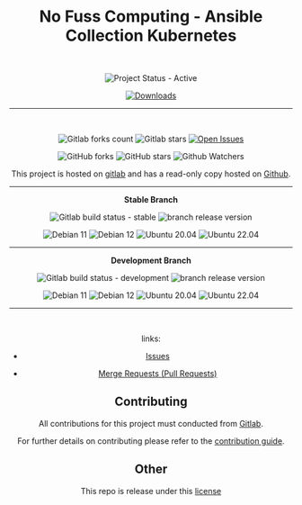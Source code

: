 <span style="text-align: center;">

# No Fuss Computing - Ansible Collection Kubernetes

<br>

![Project Status - Active](https://img.shields.io/badge/Project%20Status-Active-green?logo=gitlab&style=plastic) 


[![Downloads](https://img.shields.io/badge/dynamic/json?url=https%3A%2F%2Fgalaxy.ansible.com%2Fapi%2Fv3%2Fplugin%2Fansible%2Fcontent%2Fpublished%2Fcollections%2Findex%2Fnofusscomputing%2Fkubernetes%2F&query=%24.download_count&style=plastic&logo=ansible&logoColor=white&label=Galaxy%20Downloads&labelColor=black&color=cyan)](https://galaxy.ansible.com/ui/repo/published/nofusscomputing/kubernetes/)


----

<br>

![Gitlab forks count](https://img.shields.io/badge/dynamic/json?label=Forks&query=%24.forks_count&url=https%3A%2F%2Fgitlab.com%2Fapi%2Fv4%2Fprojects%2F51640029%2F&color=ff782e&logo=gitlab&style=plastic) ![Gitlab stars](https://img.shields.io/badge/dynamic/json?label=Stars&query=%24.star_count&url=https%3A%2F%2Fgitlab.com%2Fapi%2Fv4%2Fprojects%2F51640029%2F&color=ff782e&logo=gitlab&style=plastic) [![Open Issues](https://img.shields.io/badge/dynamic/json?color=ff782e&logo=gitlab&style=plastic&label=Open%20Issues&query=%24.statistics.counts.opened&url=https%3A%2F%2Fgitlab.com%2Fapi%2Fv4%2Fprojects%2F51640029%2Fissues_statistics)](https://gitlab.com/nofusscomputing/projects/ansible/collections/kubernetes/-/issues)



![GitHub forks](https://img.shields.io/github/forks/NofussComputing/ansible_collection_kubernetes?logo=github&style=plastic&color=000000&labell=Forks) ![GitHub stars](https://img.shields.io/github/stars/NofussComputing/ansible_collection_kubernetes?color=000000&logo=github&style=plastic) ![Github Watchers](https://img.shields.io/github/watchers/NofussComputing/ansible_collection_kubernetes?color=000000&label=Watchers&logo=github&style=plastic)
<br>

This project is hosted on [gitlab](https://gitlab.com/nofusscomputing/projects/ansible/collections/kubernetes) and has a read-only copy hosted on [Github](https://github.com/NofussComputing/ansible_collection_kubernetes).

----

**Stable Branch**

![Gitlab build status - stable](https://img.shields.io/badge/dynamic/json?color=ff782e&label=Build&query=0.status&url=https%3A%2F%2Fgitlab.com%2Fapi%2Fv4%2Fprojects%2F51640029%2Fpipelines%3Fref%3Dmaster&logo=gitlab&style=plastic) ![branch release version](https://img.shields.io/badge/dynamic/yaml?color=ff782e&logo=gitlab&style=plastic&label=Release&query=%24.commitizen.version&url=https%3A//gitlab.com/nofusscomputing/projects/ansible/collections/kubernetes%2F-%2Fraw%2Fmaster%2F.cz.yaml) 

![Debian 11](https://img.shields.io/badge/dynamic/json?url=https%3A%2F%2Fgitlab.com%2Fnofusscomputing%2Fprojects%2Fansible%2Fcollections%2Fkubernetes%2F-%2Fjobs%2Fartifacts%2Fmaster%2Fbrowse%2Ftest_results.json?job%2Btest_results&query=%24%5B'debian-11'%5D&style=plastic&logo=debian&logoColor=a80030&label=Debian%2011&color=a80030) ![Debian 12](https://img.shields.io/badge/dynamic/json?url=https%3A%2F%2Fgitlab.com%2Fnofusscomputing%2Fprojects%2Fansible%2Fcollections%2Fkubernetes%2F-%2Fjobs%2Fartifacts%2Fmaster%2Fbrowse%2Ftest_results.json?job%2Btest_results&query=%24%5B'debian-12'%5D&style=plastic&logo=debian&logoColor=a80030&label=Debian%2012&color=a80030) ![Ubuntu 20.04](https://img.shields.io/badge/dynamic/json?url=https%3A%2F%2Fgitlab.com%2Fnofusscomputing%2Fprojects%2Fansible%2Fcollections%2Fkubernetes%2F-%2Fjobs%2Fartifacts%2Fmaster%2Fbrowse%2Ftest_results.json?job%2Btest_results&query=%24%5B'ubuntu-20_04'%5D&style=plastic&logo=ubuntu&logoColor=dd4814&label=Ubuntu%2020&color=dd4814) ![Ubuntu 22.04](https://img.shields.io/badge/dynamic/json?url=https%3A%2F%2Fgitlab.com%2Fnofusscomputing%2Fprojects%2Fansible%2Fcollections%2Fkubernetes%2F-%2Fjobs%2Fartifacts%2Fmaster%2Fbrowse%2Ftest_results.json?job%2Btest_results&query=%24%5B'ubuntu-22_04'%5D&style=plastic&logo=ubuntu&logoColor=dd4814&label=Ubuntu%2022&color=dd4814)


----

**Development Branch** 

![Gitlab build status - development](https://img.shields.io/badge/dynamic/json?color=ff782e&label=Build&query=0.status&url=https%3A%2F%2Fgitlab.com%2Fapi%2Fv4%2Fprojects%2F51640029%2Fpipelines%3Fref%3Ddevelopment&logo=gitlab&style=plastic) ![branch release version](https://img.shields.io/badge/dynamic/yaml?color=ff782e&logo=gitlab&style=plastic&label=Release&query=%24.commitizen.version&url=https%3A//gitlab.com/nofusscomputing/projects/ansible/collections/kubernetes%2F-%2Fraw%2Fdevelopment%2F.cz.yaml)

![Debian 11](https://img.shields.io/badge/dynamic/json?url=https%3A%2F%2Fgitlab.com%2Fnofusscomputing%2Fprojects%2Fansible%2Fcollections%2Fkubernetes%2F-%2Fjobs%2Fartifacts%2Fdevelopment%2Fbrowse%2Ftest_results.json?job%2Btest_results&query=%24%5B'debian-11'%5D&style=plastic&logo=debian&logoColor=a80030&label=Debian%2011&color=a80030) ![Debian 12](https://img.shields.io/badge/dynamic/json?url=https%3A%2F%2Fgitlab.com%2Fnofusscomputing%2Fprojects%2Fansible%2Fcollections%2Fkubernetes%2F-%2Fjobs%2Fartifacts%2Fdevelopment%2Fbrowse%2Ftest_results.json?job%2Btest_results&query=%24%5B'debian-12'%5D&style=plastic&logo=debian&logoColor=a80030&label=Debian%2012&color=a80030) ![Ubuntu 20.04](https://img.shields.io/badge/dynamic/json?url=https%3A%2F%2Fgitlab.com%2Fnofusscomputing%2Fprojects%2Fansible%2Fcollections%2Fkubernetes%2F-%2Fjobs%2Fartifacts%2Fdevelopment%2Fbrowse%2Ftest_results.json?job%2Btest_results&query=%24%5B'ubuntu-20_04'%5D&style=plastic&logo=ubuntu&logoColor=dd4814&label=Ubuntu%2020&color=dd4814) ![Ubuntu 22.04](https://img.shields.io/badge/dynamic/json?url=https%3A%2F%2Fgitlab.com%2Fnofusscomputing%2Fprojects%2Fansible%2Fcollections%2Fkubernetes%2F-%2Fjobs%2Fartifacts%2Fdevelopment%2Fbrowse%2Ftest_results.json?job%2Btest_results&query=%24%5B'ubuntu-22_04'%5D&style=plastic&logo=ubuntu&logoColor=dd4814&label=Ubuntu%2022&color=dd4814)

----
<br>

</div>

links:

- [Issues](https://gitlab.com/nofusscomputing/projects/ansible/collections/kubernetes/-/issues)

- [Merge Requests (Pull Requests)](https://gitlab.com/nofusscomputing/projects/ansible/collections/kubernetes/-/merge_requests)



## Contributing
All contributions for this project must conducted from [Gitlab](https://gitlab.com/nofusscomputing/projects/ansible/collections/kubernetes).

For further details on contributing please refer to the [contribution guide](CONTRIBUTING.md).


## Other

This repo is release under this [license](LICENSE)

